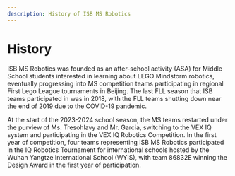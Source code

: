 ```yaml
---
description: History of ISB MS Robotics
---
```


# History

ISB MS Robotics was founded as an after-school activity (ASA) for Middle School students interested in learning about LEGO Mindstorm robotics, eventually progressing into MS competition teams participating in regional First Lego League tournaments in Beijing. The last FLL season that ISB teams participated in was in 2018, with the FLL teams shutting down near the end of 2019 due to the COVID-19 pandemic.

At the start of the 2023-2024 school season, the MS teams restarted under the purview of Ms. Tresohlavy and Mr. Garcia, switching to the VEX IQ system and participating in the VEX IQ Robotics Competition. In the first year of competition, four teams representing ISB MS Robotics participated in the IQ Robotics Tournament for international schools hosted by the Wuhan Yangtze International School (WYIS), with team 86832E winning the Design Award in the first year of participation.&#x20;
